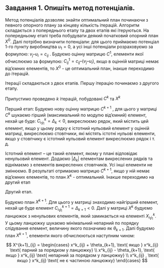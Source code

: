 ## Завдання 1. Опишіть метод потенціалів. ##

Метод потенціалів дозволяє знайти оптимальний план починаючи з певного опорного плану за кінцеву кількість ітерацій.
Алгоритм складається з попереднього етапу та двох етапів які ітеруються.
На попередньому етапі треба побудувати деякий початковий опорний план $X^0$. Далі потрібно визначити потенціали: для цього приймаємо потенціал 1-го пункту виробництва $u_1 = 0$, а усі інші потенціали розраховуємо за формулою: $v_j – u_i = c_{ij}$ . Будуємо оцінну матрицю $C^1$, елементи якої обчислюємо за формулою: $C^1_{ij}= c_{ij}– (v_j – u_i )$, якщо в оцінній матриці немає від’ємних елементів, то $Х^0$ - це оптимальний план, інакше переходимо до ітерацій.

Ітерації складаються з двох етапів. Першу ітерацію починаємо з другого етапу.

Припустимо проведено $k$ ітерацій, побудовані $C^k$ та $Х^k$

Перший етап: Будуємо нову оцінну матрицю $C^{k+1}$ , для цього у матриці $C^k$ шукаємо гірший (максимальний по модулю від’ємний) елемент, нехай це буде: $C^k _{i_1j_1}= \Delta_k < 0$, викреслюємо рядок, який містить цей елемент, якщо у цьому рядку є істотний нульовий елемент у оцінній матриці, викреслюємо стовпчики, які містять істотні нульові елементи, якщо у стовпчику є істотний нульовий елемент викреслюємо рядок і т. д. 

Істотний елемент – це такий елемент, якому у плані відповідає ненульовий елемент. Додаємо $|\Delta_k|$ елементам викреслених рядків та віднімаємо з елементів викреслених стовпчиків. Усі інші елементи не змінюємо. В результаті отримаємо матрицю $C^{k+1}$, якщо у ній немає від’ємних елементів, то план $Х^k$ - оптимальний. Інакше переходимо на другий етап
 
Другий етап.

Будуємо план $Х^{k+1}$. Для цього у матриці  знаходимо найгірший елемент, нехай це буде елемент $C^{k+1} _{i_1j_1}= \Delta_{k+1} < 0$. Далі у матриці $X^k$ будуємо ланцюжок з ненульових елементів, який замикається на елементі $X^{k} _{i_1j_1}$. У цьому ланцюжку шукаємо мінімальний непарний по порядку слідування елемент, величину якого позначимо як $\theta_{k+1}$.
Далі будуємо план $Х^{k+1}$, елементи якого обчислюються наступним чином:

$$ Х^{k+1}_{ij} = \begin{cases}
   x^k_{ij} + \theta_{k+1}, \text{ якщо } x^k_{ij}  \text{ парний за порядком у ланцюжку}  \\
   x^k_{ij} - \theta_{k+1}, \text{ якщо } x^k_{ij}  \text{ непарний за порядком у ланцюжку}  \\
   x^k_{ij} , \text{ якщо } x^k_{ij}  \text{ не є частиною ланцюжку}  
\end{cases}
$$